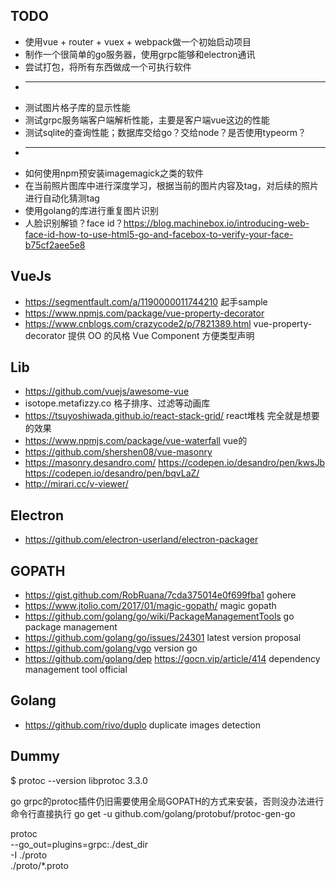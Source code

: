 ## TODO

* 使用vue + router + vuex + webpack做一个初始启动项目
* 制作一个很简单的go服务器，使用grpc能够和electron通讯
* 尝试打包，将所有东西做成一个可执行软件
* ---
* 测试图片格子库的显示性能
* 测试grpc服务端客户端解析性能，主要是客户端vue这边的性能
* 测试sqlite的查询性能；数据库交给go？交给node？是否使用typeorm？
* ---
* 如何使用npm预安装imagemagick之类的软件
* 在当前照片图库中进行深度学习，根据当前的图片内容及tag，对后续的照片进行自动化猜测tag
* 使用golang的库进行重复图片识别
* 人脸识别解锁？face id？https://blog.machinebox.io/introducing-web-face-id-how-to-use-html5-go-and-facebox-to-verify-your-face-b75cf2aee5e8

## VueJs

* https://segmentfault.com/a/1190000011744210 起手sample
* https://www.npmjs.com/package/vue-property-decorator
* https://www.cnblogs.com/crazycode2/p/7821389.html vue-property-decorator 提供 OO 的风格 Vue Component 方便类型声明

## Lib

* https://github.com/vuejs/awesome-vue
* isotope.metafizzy.co 格子排序、过滤等动画库
* https://tsuyoshiwada.github.io/react-stack-grid/ react堆栈 完全就是想要的效果
* https://www.npmjs.com/package/vue-waterfall vue的
* https://github.com/shershen08/vue-masonry
* https://masonry.desandro.com/ https://codepen.io/desandro/pen/kwsJb https://codepen.io/desandro/pen/bqvLaZ/
* http://mirari.cc/v-viewer/

## Electron

* https://github.com/electron-userland/electron-packager

## GOPATH

* https://gist.github.com/RobRuana/7cda375014e0f699fba1 gohere
* https://www.jtolio.com/2017/01/magic-gopath/ magic gopath
* https://github.com/golang/go/wiki/PackageManagementTools go package management
* https://github.com/golang/go/issues/24301 latest version proposal
* https://github.com/golang/vgo version go
* https://github.com/golang/dep https://gocn.vip/article/414 dependency management tool official

## Golang

* https://github.com/rivo/duplo duplicate images detection

## Dummy

$ protoc --version
libprotoc 3.3.0

go grpc的protoc插件仍旧需要使用全局GOPATH的方式来安装，否则没办法进行命令行直接执行
go get -u github.com/golang/protobuf/protoc-gen-go

protoc \
--go_out=plugins=grpc:./dest_dir \
-I ./proto \
./proto/*.proto